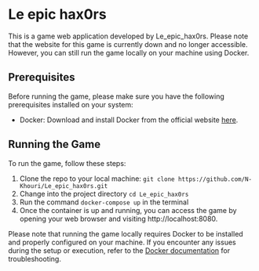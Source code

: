 # Le epic hax0rs 
 
This is a game web application developed by Le_epic_hax0rs. Please note that the website for this game is currently down and no longer accessible. However, you can still run the game locally on your machine using Docker.

## Prerequisites

Before running the game, please make sure you have the following prerequisites installed on your system:
 - Docker: Download and install Docker from the official website [here](https://www.docker.com/).

## Running the Game
To run the game, follow these steps:

1. Clone the repo to your local machine:
  `git clone https://github.com/N-Khouri/Le_epic_hax0rs.git`
2. Change into the project directory `cd Le_epic_hax0rs`
3. Run the command `docker-compose up` in the terminal
4. Once the container is up and running, you can access the game by opening your web browser and visiting http://localhost:8080.

Please note that running the game locally requires Docker to be installed and properly configured on your machine. If you encounter any issues during the setup or execution, refer to the [Docker documentation](https://docs.docker.com/) for troubleshooting.









